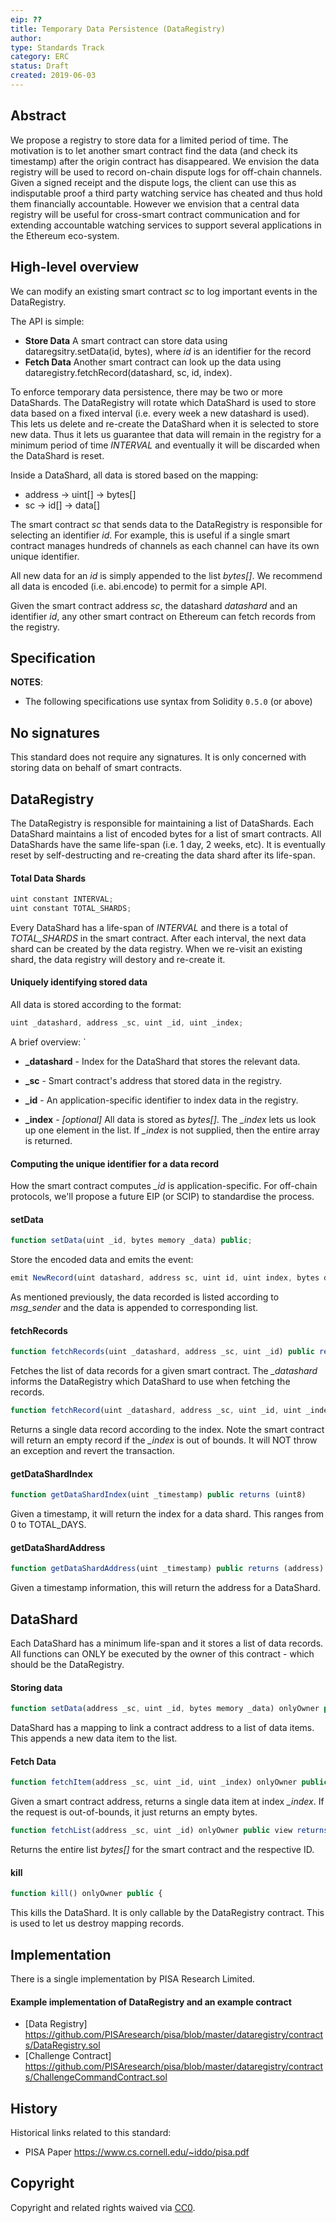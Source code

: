 ```yaml
---
eip: ??
title: Temporary Data Persistence (DataRegistry)
author:
type: Standards Track
category: ERC
status: Draft
created: 2019-06-03
---
```


## Abstract

We propose a registry to store data for a limited period of time. The motivation is to let another smart contract find the data (and check its timestamp) after the origin contract has disappeared. 
We envision the data registry will be used to record on-chain dispute logs for off-chain channels. 
Given a signed receipt and the dispute logs, the client can use this as indisputable proof a third party watching service has cheated and thus hold them financially accountable. 
However we envision that a central data registry will be useful for cross-smart contract communication and for extending accountable watching services to support several applications in the Ethereum eco-system.

## High-level overview

We can modify an existing smart contract *sc* to log important events in the DataRegistry. 

The API is simple:
 * **Store Data** A smart contract can store data using dataregsitry.setData(id, bytes), where *id* is an identifier for the record
 * **Fetch Data** Another smart contract can look up the data using dataregistry.fetchRecord(datashard, sc, id, index). 
 
To enforce temporary data persistence, there may be two or more DataShards. The DataRegistry will rotate which DataShard is used to store data based on a fixed interval (i.e. every week a new datashard is used). This lets us delete and re-create the DataShard when it is selected to store new data. Thus it lets us guarantee that data will remain in the registry for a minimum period of time *INTERVAL* and eventually it will be discarded when the DataShard is reset. 

Inside a DataShard, all data is stored based on the mapping: 
 
 * address -> uint[] -> bytes[]
 * sc -> id[] -> data[]

The smart contract *sc* that sends data to the DataRegistry is responsible for selecting an identifier *id*. For example, this is useful if a single smart contract manages hundreds of channels as each channel can have its own unique identifier. 

All new data for an *id* is simply appended to the list *bytes[]*. We recommend all data is encoded (i.e. abi.encode) to permit for a simple API. 

Given the smart contract address *sc*, the datashard *datashard* and an identifier *id*, any other smart contract on Ethereum can fetch records from the registry.
 

## Specification

**NOTES**:
 - The following specifications use syntax from Solidity `0.5.0` (or above)


## No signatures
This standard does not require any signatures. It is only concerned with storing data on behalf of smart contracts.

## DataRegistry

The DataRegistry is responsible for maintaining a list of DataShards. Each DataShard maintains a list of encoded bytes for a list of smart contracts. All DataShards have the same life-span (i.e. 1 day, 2 weeks, etc). It is eventually reset by self-destructing and re-creating the data shard after its life-span. 

#### Total Data Shards 

``` js
uint constant INTERVAL;
uint constant TOTAL_SHARDS;
```

Every DataShard has a life-span of *INTERVAL* and there is a total of *TOTAL_SHARDS* in the smart contract. After each interval, the next data shard can be created by the data registry. When we re-visit an existing shard, the data registry will destory and re-create it. 

#### Uniquely identifying stored data 

All data is stored according to the format: 

``` js
uint _datashard, address _sc, uint _id, uint _index; 
```

A brief overview: `

* **_datashard** - Index for the DataShard that stores the relevant data. 

* **_sc** - Smart contract's address that stored data in the registry. 

* **_id** - An application-specific identifier to index data in the registry.

* **_index** - *[optional]* All data is stored as *bytes[]*. The *_index* lets us look up one element in the list. If *_index* is not supplied, then the entire array is returned. 

#### Computing the unique identifier for a data record 

How the smart contract computes *_id*  is application-specific. For off-chain protocols, we'll propose a future EIP (or SCIP) to standardise the process. 

#### setData

``` js
function setData(uint _id, bytes memory _data) public;
```

Store the encoded data and emits the event:

``` js
emit NewRecord(uint datashard, address sc, uint id, uint index, bytes data)
```
As mentioned previously, the data recorded is listed according to *msg_sender* and the data is appended to corresponding list. 

#### fetchRecords

``` js
function fetchRecords(uint _datashard, address _sc, uint _id) public returns (bytes[] memory)
```

Fetches the list of data records for a given smart contract. The *_datashard* informs the DataRegistry which DataShard to use when fetching the records.

``` js
function fetchRecord(uint _datashard, address _sc, uint _id, uint _index) public returns (bytes memory)
```

Returns a single data record according to the index. Note the smart contract will return an empty record if the *_index* is out of bounds. It will NOT throw an exception and revert the transaction. 

#### getDataShardIndex

``` js
function getDataShardIndex(uint _timestamp) public returns (uint8)
```
Given a timestamp, it will return the index for a data shard. This ranges from 0 to TOTAL_DAYS. 

#### getDataShardAddress

``` js
function getDataShardAddress(uint _timestamp) public returns (address)
```

Given a timestamp information, this will return the address for a DataShard. 

## DataShard

Each DataShard has a minimum life-span and it stores a list of data records. All functions can ONLY be executed by the owner of this contract - which should be the DataRegistry. 


#### Storing data 

``` js
function setData(address _sc, uint _id, bytes memory _data) onlyOwner public {
```


DataShard has a mapping to link a contract address to a list of data items. This appends a new data item to the list.


#### Fetch Data 

``` js
function fetchItem(address _sc, uint _id, uint _index) onlyOwner public view returns(bytes memory) {
```
Given a smart contract address, returns a single data item at index *_index*. If the request is out-of-bounds, it just returns an empty bytes. 

``` js
function fetchList(address _sc, uint _id) onlyOwner public view returns(bytes[] memory) {
```
Returns the entire list *bytes[]* for the smart contract and the respective ID. 

#### kill
``` js
function kill() onlyOwner public {
```

This kills the DataShard. It is only callable by the DataRegistry contract. This is used to let us destroy mapping records.

## Implementation

There is a single implementation by PISA Research Limited.

#### Example implementation of DataRegistry and an example contract 
- [Data Registry] https://github.com/PISAresearch/pisa/blob/master/dataregistry/contracts/DataRegistry.sol
- [Challenge Contract] https://github.com/PISAresearch/pisa/blob/master/dataregistry/contracts/ChallengeCommandContract.sol


## History

Historical links related to this standard:

- PISA Paper https://www.cs.cornell.edu/~iddo/pisa.pdf


## Copyright
Copyright and related rights waived via [CC0](https://creativecommons.org/publicdomain/zero/1.0/).
